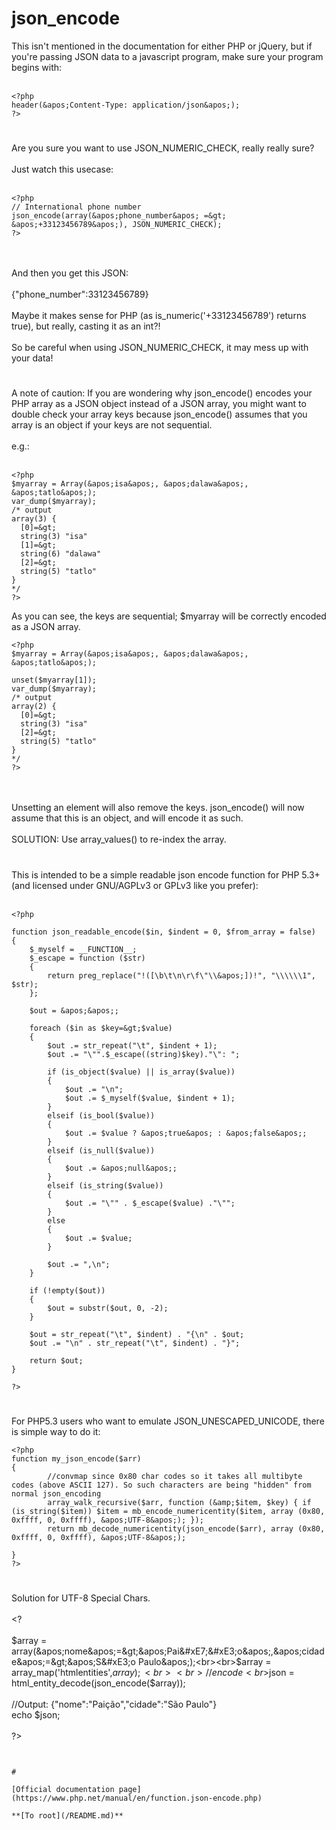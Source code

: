 # json_encode



This isn&apos;t mentioned in the documentation for either PHP or jQuery, but if you&apos;re passing JSON data to a javascript program, make sure your program begins with:<br><br>

```
<?php
header(&apos;Content-Type: application/json&apos;);
?>
```
  

#

Are you sure you want to use JSON_NUMERIC_CHECK, really really sure?<br><br>Just watch this usecase:<br><br>

```
<?php
// International phone number
json_encode(array(&apos;phone_number&apos; =&gt; &apos;+33123456789&apos;), JSON_NUMERIC_CHECK);
?>
```
<br><br>And then you get this JSON:<br><br>{"phone_number":33123456789}<br><br>Maybe it makes sense for PHP (as is_numeric(&apos;+33123456789&apos;) returns true), but really, casting it as an int?!<br><br>So be careful when using JSON_NUMERIC_CHECK, it may mess up with your data!  

#

A note of caution: If you are wondering why json_encode() encodes your PHP array as a JSON object instead of a JSON array, you might want to double check your array keys because json_encode() assumes that you array is an object if your keys are not sequential.<br><br>e.g.:<br><br>

```
<?php
$myarray = Array(&apos;isa&apos;, &apos;dalawa&apos;, &apos;tatlo&apos;);
var_dump($myarray);
/* output
array(3) {
  [0]=&gt;
  string(3) "isa"
  [1]=&gt;
  string(6) "dalawa"
  [2]=&gt;
  string(5) "tatlo"
}
*/
?>
```


As you can see, the keys are sequential; $myarray will be correctly encoded as a JSON array.



```
<?php
$myarray = Array(&apos;isa&apos;, &apos;dalawa&apos;, &apos;tatlo&apos;);

unset($myarray[1]);
var_dump($myarray);
/* output
array(2) {
  [0]=&gt;
  string(3) "isa"
  [2]=&gt;
  string(5) "tatlo"
}
*/
?>
```
<br><br>Unsetting an element will also remove the keys. json_encode() will now assume that this is an object, and will encode it as such.<br><br>SOLUTION: Use array_values() to re-index the array.  

#

This is intended to be a simple readable json encode function for PHP 5.3+ (and licensed under GNU/AGPLv3 or GPLv3 like you prefer):<br><br>

```
<?php

function json_readable_encode($in, $indent = 0, $from_array = false)
{
    $_myself = __FUNCTION__;
    $_escape = function ($str)
    {
        return preg_replace("!([\b\t\n\r\f\"\\&apos;])!", "\\\\\\1", $str);
    };

    $out = &apos;&apos;;

    foreach ($in as $key=&gt;$value)
    {
        $out .= str_repeat("\t", $indent + 1);
        $out .= "\"".$_escape((string)$key)."\": ";

        if (is_object($value) || is_array($value))
        {
            $out .= "\n";
            $out .= $_myself($value, $indent + 1);
        }
        elseif (is_bool($value))
        {
            $out .= $value ? &apos;true&apos; : &apos;false&apos;;
        }
        elseif (is_null($value))
        {
            $out .= &apos;null&apos;;
        }
        elseif (is_string($value))
        {
            $out .= "\"" . $_escape($value) ."\"";
        }
        else
        {
            $out .= $value;
        }

        $out .= ",\n";
    }

    if (!empty($out))
    {
        $out = substr($out, 0, -2);
    }

    $out = str_repeat("\t", $indent) . "{\n" . $out;
    $out .= "\n" . str_repeat("\t", $indent) . "}";

    return $out;
}

?>
```
  

#

For PHP5.3 users who want to emulate JSON_UNESCAPED_UNICODE, there is simple way to do it:<br>

```
<?php
function my_json_encode($arr)
{
        //convmap since 0x80 char codes so it takes all multibyte codes (above ASCII 127). So such characters are being "hidden" from normal json_encoding
        array_walk_recursive($arr, function (&amp;$item, $key) { if (is_string($item)) $item = mb_encode_numericentity($item, array (0x80, 0xffff, 0, 0xffff), &apos;UTF-8&apos;); });
        return mb_decode_numericentity(json_encode($arr), array (0x80, 0xffff, 0, 0xffff), &apos;UTF-8&apos;);

}
?>
```
  

#

Solution for UTF-8 Special Chars.<br><br>&lt;?<br><br>$array = array(&apos;nome&apos;=&gt;&apos;Pai&#xE7;&#xE3;o&apos;,&apos;cidade&apos;=&gt;&apos;S&#xE3;o Paulo&apos;);<br><br>$array = array_map(&apos;htmlentities&apos;,$array);<br><br>//encode<br>$json = html_entity_decode(json_encode($array));<br><br>//Output: {"nome":"Pai&#xE7;&#xE3;o","cidade":"S&#xE3;o Paulo"}<br>echo $json;<br><br>?>
```
  

#

[Official documentation page](https://www.php.net/manual/en/function.json-encode.php)

**[To root](/README.md)**